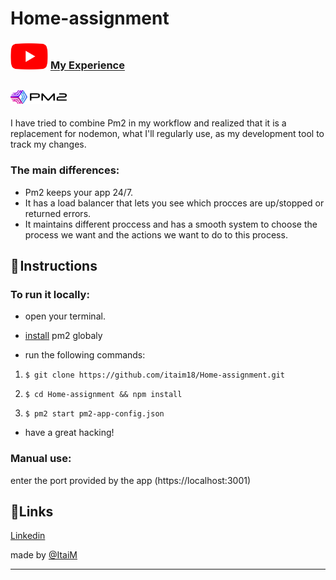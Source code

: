 # Home-assignment
### <img src="https://github.com/itaim18/Home-assignment/blob/master/YouTube.svg.webp" alt="logo" width="60" > [My Experience](https://www.youtube.com/watch?v=QrIyILiSRo0&ab_channel=ItaiMizlish)
## <img src="https://raw.githubusercontent.com/Unitech/pm2/master/pres/pm2-v4.png" alt="logo" width="90" >
I have tried to combine Pm2 in my workflow and realized that it is a replacement for nodemon, what I'll regularly use, as my development tool to track my changes.
### The main differences:
- Pm2 keeps your app 24/7.
- It has a load balancer that lets you see which procces are up/stopped or returned errors.
- It maintains different proccess and has a smooth system to choose the process we want and the actions we want to do to this process.



## 📃 Instructions
### To run it locally:
- open your terminal.
- [install](https://pm2.io/docs/runtime/guide/installation/) pm2 globaly

- run the following commands:
1. `$ git clone https://github.com/itaim18/Home-assignment.git`

2. `$ cd Home-assignment && npm install`

3. `$ pm2 start pm2-app-config.json`

- have a great hacking!

### Manual use:
enter the port provided by the app (https://localhost:3001)

## 🔗Links

[Linkedin](https://www.linkedin.com/in/itai-mizlish/)

made by [@ItaiM](https://github.com/itaim18)

----
